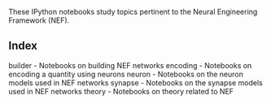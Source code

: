 These IPython notebooks study topics pertinent to the Neural Engineering
Framework (NEF). 

Index
-----
builder - Notebooks on building NEF networks
encoding - Notebooks on encoding a quantity using neurons
neuron - Notebooks on the neuron models used in NEF networks
synapse - Notebooks on the synapse models used in NEF networks
theory - Notebooks on theory related to NEF
